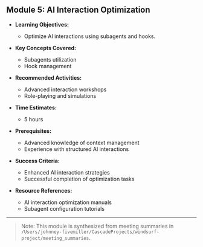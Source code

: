 ## Module 5: AI Interaction Optimization

- **Learning Objectives:**
  - Optimize AI interactions using subagents and hooks.

- **Key Concepts Covered:**
  - Subagents utilization
  - Hook management

- **Recommended Activities:**
  - Advanced interaction workshops
  - Role-playing and simulations

- **Time Estimates:**
  - 5 hours

- **Prerequisites:**
  - Advanced knowledge of context management
  - Experience with structured AI interactions

- **Success Criteria:**
  - Enhanced AI interaction strategies
  - Successful completion of optimization tasks

- **Resource References:**
  - AI interaction optimization manuals
  - Subagent configuration tutorials

---

> Note: This module is synthesized from meeting summaries in `/Users/johnney-fivemiller/CascadeProjects/windsurf-project/meeting_summaries`.
